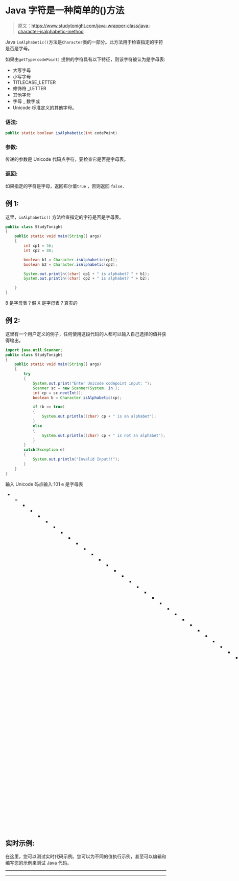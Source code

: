 # Java 字符是一种简单的()方法

> 原文：<https://www.studytonight.com/java-wrapper-class/java-character-isalphabetic-method>

Java `isAlphabetic()`方法是`Character`类的一部分。此方法用于检查指定的字符是否是字母。

如果由``getType(codePoint)`` 提供的字符具有以下特征，则该字符被认为是字母表:

*   大写字母
*   小写字母
*   TITLECASE_LETTER
*   修饰符 _LETTER
*   其他字母
*   字母 _ 数字或
*   Unicode 标准定义的其他字母。

### 语法:

```java
public static boolean isAlphabetic(int codePoint) 
```

### 参数:

传递的参数是 Unicode 代码点字符，要检查它是否是字母表。

### 返回:

如果指定的字符是字母，返回布尔值`true` ，否则返回 `false.`

## 例 1:

这里，`isAlphabetic()` 方法检查指定的字符是否是字母表。

```java
public class StudyTonight 
{
	public static void main(String[] args) 
	{
		int cp1 = 56;
		int cp2 = 88;

		boolean b1 = Character.isAlphabetic(cp1);
		boolean b2 = Character.isAlphabetic(cp2);

		System.out.println((char) cp1 + " is alphabet? " + b1);
		System.out.println((char) cp2 + " is alphabet? " + b2);

	}
}
```

8 是字母表？假
X 是字母表？真实的

## 例 2:

这里有一个用户定义的例子，任何使用这段代码的人都可以输入自己选择的值并获得输出。

```java
import java.util.Scanner;
public class StudyTonight 
{
	public static void main(String[] args) 
	{
		try 
		{
			System.out.print("Enter Unicode codepoint input: ");
			Scanner sc = new Scanner(System. in );
			int cp = sc.nextInt();
			boolean b = Character.isAlphabetic(cp);

			if (b == true) 
			{
				System.out.println((char) cp + " is an alphabet");
			}
			else 
			{
				System.out.println((char) cp + " is not an alphabet");
			}
		}
		catch(Exception e) 
		{
			System.out.println("Invalid Input!!");
		}
	}
}
```

输入 Unicode 码点输入:101
e 是字母表
* * * * * * * * * * * * * * * * * * * * * * * * * * * * * * * * * * * * * * *输入 Unicode 码点输入:48
0 不是字母表

## 实时示例:

在这里，您可以测试实时代码示例。您可以为不同的值执行示例，甚至可以编辑和编写您的示例来测试 Java 代码。

* * *

* * *